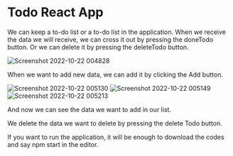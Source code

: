# Todo React App

We can keep a to-do list or a to-do list in the application. When we receive the data we will receive, we can cross it    out by pressing the doneTodo button. Or we can delete it by pressing the deleteTodo button.


![Screenshot 2022-10-22 004828](https://user-images.githubusercontent.com/74598724/197294213-d1385055-14cc-4b81-a9e5-5d5e44c012e4.png)


When we want to add new data, we can add it by clicking the Add button.

![Screenshot 2022-10-22 005130](https://user-images.githubusercontent.com/74598724/197294251-416ae6c6-864e-449a-ab9c-2daefad008dc.png)
![Screenshot 2022-10-22 005149](https://user-images.githubusercontent.com/74598724/197294269-7e7070e5-c556-4cb1-85dc-8e9288a8b542.png)
![Screenshot 2022-10-22 005213](https://user-images.githubusercontent.com/74598724/197294287-b91a89a7-7980-48dc-ad54-cff085edd158.png)

And now we can see the data we want to add in our list.



We delete the data we want to delete by pressing the delete Todo button.




If you want to run the application, it will be enough to download the codes and say npm start in the editor.

